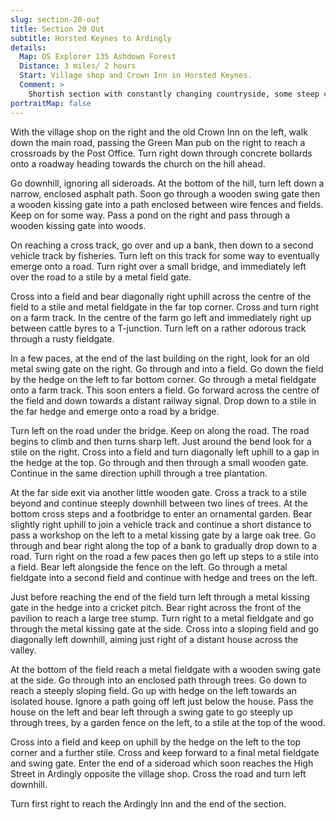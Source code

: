 ```yaml
---
slug: section-20-out
title: Section 20 Out
subtitle: Horsted Keynes to Ardingly
details:
  Map: OS Explorer 135 Ashdown Forest
  Distance: 3 miles/ 2 hours
  Start: Village shop and Crown Inn in Horsted Keynes.
  Comment: >
    Shortish section with constantly changing countryside, some steep climbs and the possibility of a steam engine on the Bluebell Railway.
portraitMap: false
---
```

With the village shop on the right and the old Crown Inn on the left, walk down the main road, passing the Green Man pub on the right to reach a crossroads by the Post Office. Turn right down through concrete bollards onto a roadway heading towards the church on the hill ahead.

Go downhill, ignoring all sideroads. At the bottom of the hill, turn left down a narrow, enclosed asphalt path. Soon go through a wooden swing gate then a wooden kissing gate into a path enclosed between wire fences and fields. Keep on for some way. Pass a pond on the right and pass through a wooden kissing gate into woods.

On reaching a cross track, go over and up a bank, then down to a second vehicle track by fisheries. Turn left on this track for some way to eventually emerge onto a road. Turn right over a small bridge, and immediately left over the road to a stile by a metal field gate.

Cross into a field and bear diagonally right uphill across the centre of the field to a stile and metal fieldgate in the far top corner. Cross and turn right on a farm track. In the centre of the farm go left and immediately right up between cattle byres to a T-junction. Turn left on a rather odorous track through a rusty fieldgate.

In a few paces, at the end of the last building on the right, look for an old metal swing gate on the right. Go through and into a field. Go down the field by the hedge on the left to far bottom corner. Go through a metal fieldgate onto a farm track. This soon enters a field. Go forward across the centre of the field and down towards a distant railway signal. Drop down to a stile in the far hedge and emerge onto a road by a bridge.

Turn left on the road under the bridge. Keep on along the road. The road begins to climb and then turns sharp left. Just around the bend look for a stile on the right. Cross into a field and turn diagonally left uphill to a gap in the hedge at the top. Go through and then through a small wooden gate. Continue in the same direction uphill through a tree plantation.

At the far side exit via another little wooden gate. Cross a track to a stile beyond and continue steeply downhill between two lines of trees. At the bottom cross steps and a footbridge to enter an ornamental garden. Bear slightly right uphill to join a vehicle track and continue a short distance to pass a workshop on the left to a metal kissing gate by a large oak tree. Go through and bear right along the top of a bank to gradually drop down to a road. Turn right on the road a few paces then go left up steps to a stile into a field. Bear left alongside the fence on the left. Go through a metal fieldgate into a second field and continue with hedge and trees on the left.

Just before reaching the end of the field turn left through a metal kissing gate in the hedge into a cricket pitch. Bear right across the front of the pavilion to reach a large tree stump. Turn right to a metal fieldgate and go through the metal kissing gate at the side. Cross into a sloping field and go diagonally left downhill, aiming just right of a distant house across the valley.

At the bottom of the field reach a metal fieldgate with a wooden swing gate at the side. Go through into an enclosed path through trees. Go down to reach a steeply sloping field. Go up with hedge on the left towards an isolated house. Ignore a path going off left just below the house. Pass the house on the left and bear left through a swing gate to go steeply up through trees, by a garden fence on the left, to a stile at the top of the wood.

Cross into a field and keep on uphill by the hedge on the left to the top corner and a further stile. Cross and keep forward to a final metal fieldgate and swing gate. Enter the end of a sideroad which soon reaches the High Street in Ardingly opposite the village shop. Cross the road and turn left downhill.

Turn first right to reach the Ardingly Inn and the end of the section.

